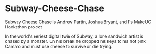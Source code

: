 # Subway-Cheese-Chase
Subway Cheese Chase is Andrew Partin, Joshua Bryant, and I's MakeUC Hackathon project

In the world's eeriest digital twin of Subway, a lone sandwich artist is chased by a monster. On his break he dropped his keys to his hot pink Camaro and must use cheese to survive or die trying.

